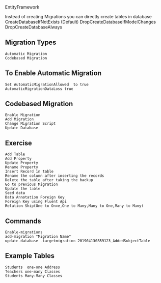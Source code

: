 EntityFramework

Instead of creating Migrations you can directly create tables in database
	CreateDatabaseIfNotExists  (Default)
	DropCreateDatabaseIfModelChanges
	DropCreateDatabaseAlways

Migration Types
-----------------------------
	Automatic Migration
	Codebased Migration

To Enable Automatic Migration
------------------------------------------
	Set AutomaticMigrationAllowed  to true
	AutomaticMigrationDataLoss true


Codebased Migration
----------------------
	Enable Migration
	Add Migration
	Change Migration Script
	Update Database

Exercise
---------------------
	Add Table
	Add Property
	Update Property
	Rename Property
	Insert Record in table
	Rename the column after inserting the records
	Delete the table after taking the backup
	Go to previous Migration
	Update the table
	Seed data
	Data Annotation Foreign Key
	Foreign Key using Fluent Api
	Relation Ship(One to On=e,One to Many,Many to One,Many to Many)

Commands
-------------------------------------
	Enable-migrations
	add-migration "Migration Name"
	update-database -targetmigration 201904130859123_AddedSubjectTable

Example Tables
-----------------------------
	Students  one-one Address
	Teachers one-many Classes
	Students Many-Many Classes